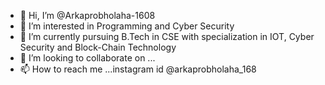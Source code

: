 - 👋 Hi, I’m @Arkaprobholaha-1608
- 👀 I’m interested in Programming and Cyber Security
- 🌱 I’m currently pursuing B.Tech in CSE with specialization in IOT, Cyber Security and Block-Chain Technology
- 💞️ I’m looking to collaborate on ...
- 📫 How to reach me ...instagram id @arkaprobholaha_168

<!---
Arkaprobholaha-1608/Arkaprobholaha-1608 is a ✨ special ✨ repository because its `README.md` (this file) appears on your GitHub profile.
You can click the Preview link to take a look at your changes.
--->
